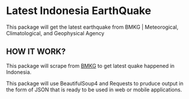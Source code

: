 # Latest Indonesia EarthQuake
This package will get the latest earthquake from BMKG | Meteorogical, Climatological, and Geophysical Agency

## HOW IT WORK?
This package will scrape from [BMKG](https://bmkg.go.id) to get latest quake happened in Indonesia.

This package will use BeautifulSoup4 and Requests to pruduce output in the form of JSON that is ready to be used in web or mobile applications.